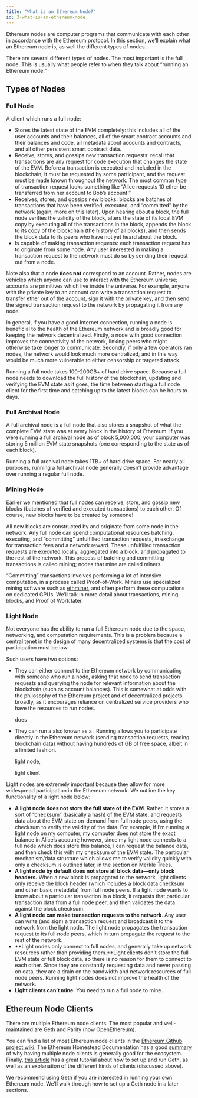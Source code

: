 ```yaml
---
title: "What is an Ethereum Node?"
id: 3-what-is-an-ethereum-node
---
```


Ethereum nodes are computer programs that communicate with each other in accordance with the Ethereum protocol. In this section, we’ll explain what an Ethereum node is, as well the different types of nodes.

There are several different types of nodes. The most important is the full node. This is usually what people refer to when they talk about “running an Ethereum node.”

## Types of Nodes

### Full Node

A client which runs a full node:

- Stores the latest state of the EVM completely: this includes all of the user accounts and their balances, all of the smart contract accounts and their balances and code, all metadata about accounts and contracts, and all other persistent smart contract data.
- Receive, stores, and gossips new transaction requests: recall that transactions are any request for code execution that changes the state of the EVM. Before a transaction is executed and included in the blockchain, it must be requested by some participant, and the request must be made known throughout the network. The most common type of transaction request looks something like “Alice requests 10 ether be transferred from her account to Bob’s account.”
- Receives, stores, and gossips new blocks: blocks are batches of transactions that have been verified, executed, and “committed” by the network (again, more on this later). Upon hearing about a block, the full node verifies the validity of the block, alters the state of its local EVM copy by executing all of the transactions in the block, appends the block to its copy of the blockchain (the history of all blocks), and then sends the block data to its peers who have not yet heard about the block.
- Is capable of making transaction requests: each transaction request has to originate from some node. Any user interested in making a transaction request to the network must do so by sending their request out from a node.

Note also that a node **does not** correspond to an account. Rather, nodes are vehicles which anyone can use to interact with the Ethereum universe; accounts are primitives which live inside the universe. For example, anyone with the private key to an account can write a transaction request to transfer ether out of the account, sign it with the private key, and then send the signed transaction request to the network by propagating it from any node.

In general, if you have a good Internet connection, running a node is beneficial to the health of the Ethereum network and is broadly good for keeping the network decentralized. Firstly, a node with good connection improves the connectivity of the network, linking peers who might otherwise take longer to communicate. Secondly, if only a few operators ran nodes, the network would look much more centralized, and in this way would be much more vulnerable to either censorship or targeted attack.

Running a full node takes 100-200GB+ of hard drive space. Because a full node needs to download the full history of the blockchain, updating and verifying the EVM state as it goes, the time between starting a full node client for the first time and catching up to the latest blocks can be hours to days.

### Full Archival Node

A full archival node is a full node that also stores a snapshot of what the complete EVM state was at every block in the history of Ethereum. If you were running a full archival node as of block 5,000,000, your computer was storing 5 million EVM state snapshots (one corresponding to the state as of each block).

Running a full archival node takes 1TB+ of hard drive space. For nearly all purposes, running a full archival node generally doesn’t provide advantage over running a regular full node.

### Mining Node

Earlier we mentioned that full nodes can receive, store, and gossip new blocks (batches of verified and executed transactions) to each other. Of course, new blocks have to be created by someone!

All new blocks are constructed by and originate from some node in the network. Any full node can spend computational resources batching, executing, and “committing” unfulfilled transaction requests, in exchange for transaction fees and a network reward. These unfulfilled transaction requests are executed locally, aggregated into a block, and propagated to the rest of the network. This process of batching and committing transactions is called mining; nodes that mine are called miners.

“Committing” transactions involves performing a lot of intensive computation, in a process called Proof-of-Work. Miners use specialized mining software such as [ethminer](https://github.com/ethereum-mining/ethminer), and often perform these computations on dedicated GPUs. We’ll talk in more detail about transactions, mining, blocks, and Proof of Work later.

### Light Node

Not everyone has the ability to run a full Ethereum node due to the space, networking, and computation requirements. This is a problem because a central tenet in the design of many decentralized systems is that the cost of participation must be low.

Such users have two options:

- They can either connect to the Ethereum network by communicating with someone who run a node, asking that node to send transaction requests and querying the node for relevant information about the blockchain (such as account balances). This is somewhat at odds with the philosophy of the Ethereum project and of decentralized projects broadly, as it encourages reliance on centralized service providers who have the resources to run nodes.

  does

- They can run a also known as a . Running allows you to participate directly in the Ethereum network (sending transaction requests, reading blockchain data) without having hundreds of GB of free space, albeit in a limited fashion.

  light node,

  light client

Light nodes are extremely important because they allow for more widespread participation in the Ethereum network. We outline the key functionality of a light node below:

- **A light node does not store the full state of the EVM**. Rather, it stores a sort of “checksum” (basically a hash) of the EVM state, and requests data about the EVM state on-demand from full node peers, using the checksum to verify the validity of the data. For example, if I’m running a light node on my computer, my computer does not store the exact balance in Alice’s account; however, since my light node connects to a full node which does store this balance, I can request the balance data, and then check this with my checksum of the EVM state. The particular mechanism/data structure which allows me to verify validity quickly with only a checksum is outlined later, in the section on Merkle Trees.
- **A light node by default does not store all block data—only block headers.** When a new block is propagated to the network, light clients only receive the block header (which includes a block data checksum and other basic metadata) from full node peers. If a light node wants to know about a particular transaction in a block, it requests that particular transaction data from a full node peer, and then validates the data against the block checksum.
- **A light node can make transaction requests to the network**. Any user can write (and sign) a transaction request and broadcast it to the network from the light node. The light node propagates the transaction request to its full node peers, which in turn propagate the request to the rest of the network.
- **Light nodes only connect to full nodes, and generally take up network resources rather than providing them.**Light clients don’t store the full EVM state or full block data, so there is no reason for them to connect to each other. Since they are constantly requesting data and never passing on data, they are a drain on the bandwidth and network resources of full node peers. Running light nodes does not improve the health of the network.
- **Light clients can’t mine**. You need to run a full node to mine.

## Ethereum Node Clients

There are multiple Ethereum node clients. The most popular and well-maintained are Geth and Parity (now OpenEthereum).

You can find a list of most Ethereum node clients in the [Ethereum Github project wiki](https://github.com/ethereum/wiki/wiki/Clients,-tools,-dapp-browsers,-wallets-and-other-projects#ethereum-clients). The Ethereum Homestead Documentation has a good [summary](http://ethdocs.org/en/latest/ethereum-clients/choosing-a-client.html#why-are-there-multiple-ethereum-clients) of why having multiple node clients is generally good for the ecosystem. Finally, [this article](https://www.sitepoint.com/an-introduction-to-geth-and-running-ethereum-nodes/) has a great tutorial about how to set up and run Geth, as well as an explanation of the different kinds of clients (discussed above).

We recommend using Geth if you are interested in running your own Ethereum node. We’ll walk through how to set up a Geth node in a later sections.
